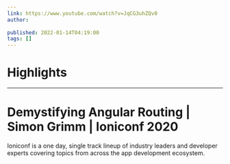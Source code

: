 ```yaml
---
link: https://www.youtube.com/watch?v=JqCG3uhZQv0
author: 
   
published: 2022-01-14T04:19:00
tags: []
---
```

# Highlights


---
# Demystifying Angular Routing | Simon Grimm | Ioniconf 2020
Ioniconf is a one day, single track lineup of industry leaders and developer experts covering topics from across the app development ecosystem.